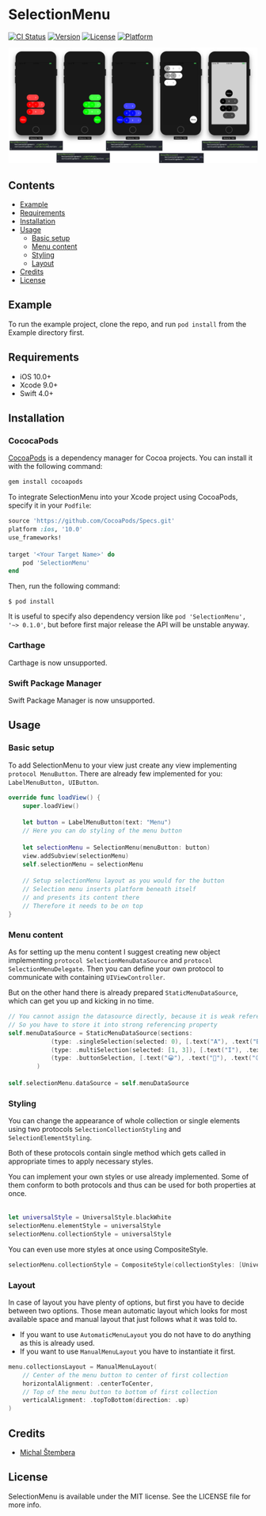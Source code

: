 # SelectionMenu

[![CI Status](https://img.shields.io/travis/stemberamichal/SelectionMenu.svg?style=flat)](https://travis-ci.org/stemberamichal/SelectionMenu)
[![Version](https://img.shields.io/cocoapods/v/SelectionMenu.svg?style=flat)](https://cocoapods.org/pods/SelectionMenu)
[![License](https://img.shields.io/cocoapods/l/SelectionMenu.svg?style=flat)](https://cocoapods.org/pods/SelectionMenu)
[![Platform](https://img.shields.io/cocoapods/p/SelectionMenu.svg?style=flat)](https://cocoapods.org/pods/SelectionMenu)

![Layout and color examples](/Screenshots/SelectionMenu_styles.png)

## Contents
- [Example](#example)
- [Requirements](#requirements)
- [Installation](#installation)
- [Usage](#usage)
	- [Basic setup](#basic-setup)
	- [Menu content](#menu-content)
	- [Styling](#styling)
	- [Layout](#layout)
- [Credits](#credits)
- [License](#license)

## Example

To run the example project, clone the repo, and run `pod install` from the Example directory first.

## Requirements
- iOS 10.0+
- Xcode 9.0+
- Swift 4.0+

## Installation

### CococaPods
[CocoaPods](http://cocoapods.org/) is a dependency manager for Cocoa projects. You can install it with the following command:

```bash
gem install cocoapods
```
To integrate SelectionMenu into your Xcode project using CocoaPods, specify it in your `Podfile`:

```ruby
source 'https://github.com/CocoaPods/Specs.git'
platform :ios, '10.0'
use_frameworks!

target '<Your Target Name>' do
    pod 'SelectionMenu'
end
```

Then, run the following command:

```shell
$ pod install
```

It is useful to specify also dependency version like `pod 'SelectionMenu', '~> 0.1.0'`, but before first major release the API will be unstable anyway.

### Carthage
Carthage is now unsupported.

### Swift Package Manager
Swift Package Manager is now unsupported.

## Usage

### Basic setup
To add SelectionMenu to your view just create any view implementing `protocol MenuButton`. There are already few implemented for you: `LabelMenuButton, UIButton`.

```swift
override func loadView() {
	super.loadView()
	
	let button = LabelMenuButton(text: "Menu")
	// Here you can do styling of the menu button
	
	let selectionMenu = SelectionMenu(menuButton: button)
	view.addSubview(selectionMenu)
	self.selectionMenu = selectionMenu
	
	// Setup selectionMenu layout as you would for the button
	// Selection menu inserts platform beneath itself 
	// and presents its content there
	// Therefore it needs to be on top
}
```

### Menu content
As for setting up the menu content I suggest creating new object implementing `protocol SelectionMenuDataSource` and `protocol SelectionMenuDelegate`. Then you can define your own protocol to communicate with containing `UIViewController`.

But on the other hand there is already prepared `StaticMenuDataSource`, which can get you up and kicking in no time. 

```swift
// You cannot assign the datasource directly, because it is weak reference and data source would get released immidietaly
// So you have to store it into strong referencing property
self.menuDataSource = StaticMenuDataSource(sections:
            (type: .singleSelection(selected: 0), [.text("A"), .text("B"), .text("C"), .text("D")]),
            (type: .multiSelection(selected: [1, 3]), [.text("I"), .text("II"), .text("III")]),
            (type: .buttonSelection, [.text("😀"), .text("🙂"), .text("😐"), .text("🙁"), .text("😞")])
        )

self.selectionMenu.dataSource = self.menuDataSource

```

### Styling
You can change the appearance of whole collection or single elements using two protocols `SelectionCollectionStyling` and `SelectionElementStyling`.

Both of these protocols contain single method which gets called in appropriate times to apply necessary styles.

You can implement your own styles or use already implemented. Some of them conform to both protocols and thus can be used for both properties at once.

```swift

let universalStyle = UniversalStyle.blackWhite
selectionMenu.elementStyle = universalStyle
selectionMenu.collectionStyle = universalStyle 
```

You can even use more styles at once using CompositeStyle.

```swift
selectionMenu.collectionStyle = CompositeStyle(collectionStyles: [UniversalStyle.bluish, ShadowStyle.dark])
```

### Layout
In case of layout you have plenty of options, but first you have to decide between two options. Those mean automatic layout which looks for most available space and manual layout that just follows what it was told to.

- If you want to use `AutomaticMenuLayout` you do not have to do anything as this is already used.
- If you want to use `ManualMenuLayout` you have to instantiate it first.

```swift
menu.collectionsLayout = ManualMenuLayout(
	// Center of the menu button to center of first collection
	horizontalAlignment: .centerToCenter,
	// Top of the menu button to bottom of first collection
	verticalAlignment: .topToBottom(direction: .up)
)
```

## Credits

- [Michal Štembera](https://github.com/stemberamichal)

## License

SelectionMenu is available under the MIT license. See the LICENSE file for more info.
